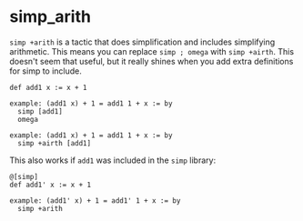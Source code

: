 # simp_arith

`simp +arith` is a tactic that does simplification and includes simplifying arithmetic.
This means you can replace `simp ; omega` with `simp +airth`.
This doesn't seem that useful, but it really shines when you add extra definitions for simp to include.

```lean
def add1 x := x + 1

example: (add1 x) + 1 = add1 1 + x := by
  simp [add1]
  omega

example: (add1 x) + 1 = add1 1 + x := by
  simp +airth [add1]
```

This also works if `add1` was included in the `simp` library:


```lean
@[simp]
def add1' x := x + 1

example: (add1' x) + 1 = add1' 1 + x := by
  simp +arith
```
